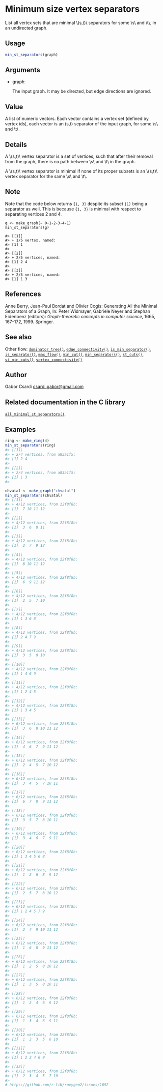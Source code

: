 # Minimum size vertex separators

List all vertex sets that are minimal \\(s,t)\\ separators for some
\\s\\ and \\t\\, in an undirected graph.

## Usage

``` r
min_st_separators(graph)
```

## Arguments

- graph:

  The input graph. It may be directed, but edge directions are ignored.

## Value

A list of numeric vectors. Each vector contains a vertex set (defined by
vertex ids), each vector is an (s,t) separator of the input graph, for
some \\s\\ and \\t\\.

## Details

A \\(s,t)\\ vertex separator is a set of vertices, such that after their
removal from the graph, there is no path between \\s\\ and \\t\\ in the
graph.

A \\(s,t)\\ vertex separator is minimal if none of its proper subsets is
an \\(s,t)\\ vertex separator for the same \\s\\ and \\t\\.

## Note

Note that the code below returns `{1, 3}` despite its subset `{1}` being
a separator as well. This is because `{1, 3}` is minimal with respect to
separating vertices 2 and 4.

    g <- make_graph(~ 0-1-2-3-4-1)
    min_st_separators(g)

    #> [[1]]
    #> + 1/5 vertex, named:
    #> [1] 1
    #>
    #> [[2]]
    #> + 2/5 vertices, named:
    #> [1] 2 4
    #>
    #> [[3]]
    #> + 2/5 vertices, named:
    #> [1] 1 3

## References

Anne Berry, Jean-Paul Bordat and Olivier Cogis: Generating All the
Minimal Separators of a Graph, In: Peter Widmayer, Gabriele Neyer and
Stephan Eidenbenz (editors): *Graph-theoretic concepts in computer
science*, 1665, 167–172, 1999. Springer.

## See also

Other flow:
[`dominator_tree()`](https://r.igraph.org/reference/dominator_tree.md),
[`edge_connectivity()`](https://r.igraph.org/reference/edge_connectivity.md),
[`is_min_separator()`](https://r.igraph.org/reference/is_min_separator.md),
[`is_separator()`](https://r.igraph.org/reference/is_separator.md),
[`max_flow()`](https://r.igraph.org/reference/max_flow.md),
[`min_cut()`](https://r.igraph.org/reference/min_cut.md),
[`min_separators()`](https://r.igraph.org/reference/min_separators.md),
[`st_cuts()`](https://r.igraph.org/reference/st_cuts.md),
[`st_min_cuts()`](https://r.igraph.org/reference/st_min_cuts.md),
[`vertex_connectivity()`](https://r.igraph.org/reference/vertex_connectivity.md)

## Author

Gabor Csardi <csardi.gabor@gmail.com>

## Related documentation in the C library

[`all_minimal_st_separators()`](https://igraph.org/c/html/latest/igraph-Separators.html#igraph_all_minimal_st_separators).

## Examples

``` r
ring <- make_ring(4)
min_st_separators(ring)
#> [[1]]
#> + 2/4 vertices, from a83a1f5:
#> [1] 2 4
#> 
#> [[2]]
#> + 2/4 vertices, from a83a1f5:
#> [1] 1 3
#> 

chvatal <- make_graph("chvatal")
min_st_separators(chvatal)
#> [[1]]
#> + 4/12 vertices, from 22f8f8b:
#> [1]  7 10 11 12
#> 
#> [[2]]
#> + 4/12 vertices, from 22f8f8b:
#> [1]  3  6  8 11
#> 
#> [[3]]
#> + 4/12 vertices, from 22f8f8b:
#> [1]  2  7  9 12
#> 
#> [[4]]
#> + 4/12 vertices, from 22f8f8b:
#> [1]  8 10 11 12
#> 
#> [[5]]
#> + 4/12 vertices, from 22f8f8b:
#> [1]  6  9 11 12
#> 
#> [[6]]
#> + 4/12 vertices, from 22f8f8b:
#> [1]  2  5  7 10
#> 
#> [[7]]
#> + 4/12 vertices, from 22f8f8b:
#> [1] 1 3 6 8
#> 
#> [[8]]
#> + 4/12 vertices, from 22f8f8b:
#> [1] 2 4 7 9
#> 
#> [[9]]
#> + 4/12 vertices, from 22f8f8b:
#> [1]  3  5  8 10
#> 
#> [[10]]
#> + 4/12 vertices, from 22f8f8b:
#> [1] 1 4 6 9
#> 
#> [[11]]
#> + 4/12 vertices, from 22f8f8b:
#> [1] 1 2 4 5
#> 
#> [[12]]
#> + 4/12 vertices, from 22f8f8b:
#> [1] 1 3 4 5
#> 
#> [[13]]
#> + 6/12 vertices, from 22f8f8b:
#> [1]  3  6  8 10 11 12
#> 
#> [[14]]
#> + 6/12 vertices, from 22f8f8b:
#> [1]  4  6  7  9 11 12
#> 
#> [[15]]
#> + 6/12 vertices, from 22f8f8b:
#> [1]  2  4  5  7 10 12
#> 
#> [[16]]
#> + 6/12 vertices, from 22f8f8b:
#> [1]  3  4  5  7 10 11
#> 
#> [[17]]
#> + 6/12 vertices, from 22f8f8b:
#> [1]  6  7  8  9 11 12
#> 
#> [[18]]
#> + 6/12 vertices, from 22f8f8b:
#> [1]  3  5  7  8 10 11
#> 
#> [[19]]
#> + 6/12 vertices, from 22f8f8b:
#> [1]  3  4  6  7  9 11
#> 
#> [[20]]
#> + 6/12 vertices, from 22f8f8b:
#> [1] 1 3 4 5 6 8
#> 
#> [[21]]
#> + 6/12 vertices, from 22f8f8b:
#> [1]  1  2  6  8  9 12
#> 
#> [[22]]
#> + 6/12 vertices, from 22f8f8b:
#> [1]  2  5  7  8 10 12
#> 
#> [[23]]
#> + 6/12 vertices, from 22f8f8b:
#> [1] 1 2 4 5 7 9
#> 
#> [[24]]
#> + 6/12 vertices, from 22f8f8b:
#> [1]  2  7  9 10 11 12
#> 
#> [[25]]
#> + 6/12 vertices, from 22f8f8b:
#> [1]  1  6  8  9 11 12
#> 
#> [[26]]
#> + 6/12 vertices, from 22f8f8b:
#> [1]  1  2  5  8 10 12
#> 
#> [[27]]
#> + 6/12 vertices, from 22f8f8b:
#> [1]  1  3  5  8 10 11
#> 
#> [[28]]
#> + 6/12 vertices, from 22f8f8b:
#> [1]  1  2  4  6  9 12
#> 
#> [[29]]
#> + 6/12 vertices, from 22f8f8b:
#> [1]  1  3  4  6  9 11
#> 
#> [[30]]
#> + 6/12 vertices, from 22f8f8b:
#> [1]  1  2  3  5  8 10
#> 
#> [[31]]
#> + 6/12 vertices, from 22f8f8b:
#> [1] 1 2 3 4 6 9
#> 
#> [[32]]
#> + 6/12 vertices, from 22f8f8b:
#> [1]  2  3  4  5  7 10
#> 
# https://github.com/r-lib/roxygen2/issues/1092
```
